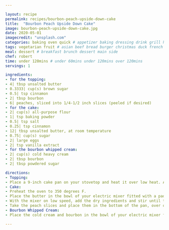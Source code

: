 ```yaml
---

layout: recipe
permalink: recipes/bourbon-peach-upside-down-cake 
title:  "Bourbon Peach Upside Down Cake"
image: bourbon-peach-upside-down-cake.jpg 
date: 2020-05-01
imagecredit: "unsplash.com" 
categories: baking oven quick # appetizer baking dressing drink grill healthyish marinade oven pickling quick raw salad sandwich sauce snack soup
tags: vegetarian fruit # asian beef bread burger christmas duck french fruit indian italian mexican nuts pasta pork poultry rice seafood thanksgiving vegetarian
meal: dessert # breakfast brunch dessert main side
chef: robert 
time: under 120mins # under 60mins under 120mins over 120mins
servings: 1 

ingredients:
- for the topping:
- 4| tbsp unsalted butter
- 0.3333| cup(s) brown sugar
- 0.5| tsp cinnamon
- 2| tbsp bourbon
- 6| peaches, sliced into 1/4-1/2 inch slices (peeled if desired)
- for the cake:
- 2| cup(s) all-purpose flour
- 1| tsp baking powder
- 0.5| tsp salt
- 0.25| tsp cinnamon
- 12| tbsp unsalted butter, at room temperature
- 0.75| cup(s) sugar
- 2| large eggs
- 2| tsp vanilla extract
- for the bourbon whipped cream:
- 2| cup(s) cold heavy cream
- 2| tbsp bourbon
- 2| tbsp powdered sugar

directions:
- Topping:
- Place a 9-inch cake pan on your stovetop and heat it over low heat. Add the butter and once melted, whisk in the sugar and the cinnamon until it starts to bubble. Whisk in the bourbon, then stir for 15 seconds and turn off the heat. Let it sit there while you make the cake.
- Cake:
- Preheat the oven to 350 degrees F.
- Place the butter in the bowl of your electric mixer fitted with a paddle attachment and beat on medium speed until creamy. Beat in the sugar and gradually increase the speed to high, beating until fluffy and scraping down the sides if necessary, about 2 to 3 minutes. Beat in each egg until combined. Beat in the vanilla extract.
- With the mixer on low speed, add the dry ingredients and stir until the batter just comes together.
- Take the peach slices and place them in the bottom of the pan, over of the sugar and bourbon mix. Crowd the pan and layer the peaches slightly if needed. Place dollops of the batter all over the peaches and gently spread evenly to cover. Bake the cake for 35 to 40 minutes, or until the top is golden brown and set. Remove from the oven and only let it cool for about 5 minute, just so the fruit settles and stops bubbly. After 5 minutes (no longer!), run a knife along the edges of the cake and place a cake plate over top, then gently flip the cake to remove it from the pan. Here, you can fix any fruit than has slid off or rearrange it if desired. Let the cake cool completely before serving it with the bourbon cream.
- Bourbon Whipped Cream:
- Place the cold cream and bourbon in the bowl of your electric mixer fitted with the whisk attachment. Beat on high speed until peaks form. Beat in the powdered sugar and serve.

--- 
```


